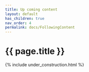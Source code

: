 ```yaml
---
title: Up coming content
layout: default
has_children: true
nav_order: 4
permalink: docs/FollowingContent
---
```


{{ page.title }}
======================

{% include under_construction.html %}